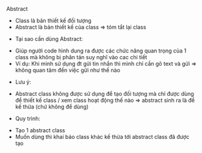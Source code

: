 Abstract
+ Class là bản thiết kế đối tượng
+ Abstract là bản thiết kế của class => tóm tắt lại class
- Tại sao cần dùng Abstract:
+ Giúp người code hình dung ra được các chức năng quan trọng của 1 class mà không bị phân tán suy nghĩ vào cac chi tiết
+ Ví dụ: Khi mình sử dụng đt gửi tin nhắn thì mình chỉ cần gõ text và gửi => không quan tâm đến việc gửi như thế nào
- Lưu ý:
+ Abstract class không được sử dụng để tạo đối tượng mà chỉ được dùng để thiết kế class / xem class hoạt động thế nào => abstract sinh ra là
để kế thừa (chứ không để dùng)
- Quy trình:
+ Tạo 1 abstract class 
+ Muốn dùng thì khai báo class khác kế thừa tới abstract class đã được tạo